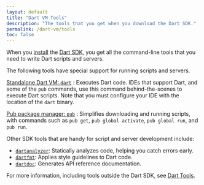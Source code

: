```yaml
---
layout: default
title: "Dart VM Tools"
description: "The tools that you get when you download the Dart SDK."
permalink: /dart-vm/tools
toc: false
---
```


When you [install](/install) the
[Dart SDK](/tools/sdk), you get all the command-line tools that you
need to write Dart scripts and servers.

The following tools have special support for
running scripts and servers.

[Standalone Dart VM: `dart`](/dart-vm)
: Executes Dart code.
  IDEs that support Dart,
  and some of the `pub` commands, use this
  command behind-the-scenes to execute Dart scripts.
  Note that you must configure your IDE with the location of
  the `dart` binary.

[Pub package manager: `pub`](/tools/pub)
: Simplifies downloading and running scripts,
  with commands such as `pub get`, `pub global activate`, `pub global run`,
  and `pub run`.

Other SDK tools that are handy for script and server development include:

* [`dartanalyzer`](https://github.com/dart-lang/sdk/tree/master/pkg/analyzer_cli#dartanalyzer):
  Statically analyzes code, helping you catch errors early.
* [`dartfmt`](https://github.com/dart-lang/dart_style#readme):
  Applies style guidelines to Dart code.
* [`dartdoc`](https://github.com/dart-lang/dartdoc#dartdoc):
  Generates API reference documentation.

For more information, including tools outside the Dart SDK, see
[Dart Tools](/tools).
